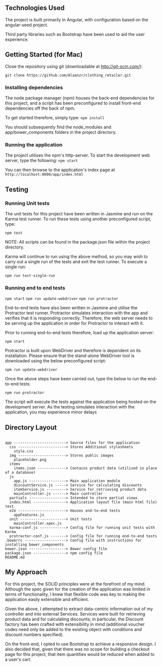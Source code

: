 ## Technologies Used
The project is built primarily in Angular, with configuration based on the angular-seed project.

Third party libraries such as Bootstrap have been used to aid the user experience.

## Getting Started (for Mac)
Close the repository using git (downloadable at http://git-scm.com/):

```git clone https://github.com/Alaanzr/clothing_retailer.git ```

### Installing dependencies

The node package manager (npm) houses the back-end dependencies for this project, and a script has been preconfigured to install  front-end dependencies off the back of npm.

To get started therefore, simply type:
```npm install```

You should subsequently find the node_modules and app/bower_components folders in the project directory.


### Running the application
The project utilises the npm's http-server. To start the development web server, type the following:
```npm start```

You can then browse to the application's index page at ```http://localhost:8000/app/index.html```

## Testing

### Running Unit tests

The unit tests for this project have been written in Jasmine and run on the Karma test runner. To run these tests using another preconfigured script, type:

```npm test```

NOTE: All scripts can be found in the package.json file within the project directory.

Karma will continue to run using the above method, so you may wish to carry out a single run of the tests and exit the test runner. To execute a single run:

```npm run test-single-run```

### Running end to end tests
```npm start```
```npm run update-webdriver```
```npm run protractor```

End-to-end tests have also been written in Jasmine and utilise the Protractor test runner. Protractor simulates interaction with the app and verifies that it is responding correctly. Therefore, the web server needs to be serving up the application in order for Protractor to interact with it.

Prior to running end-to-end tests therefore, load up the application server:

```npm start```

Protractor is built upon WebDriver and therefore is dependent on its installation. Please ensure that the stand-alone WebDriver tool is downloaded using the below preconfigured script:

```npm run update-webdriver```

Once the above steps have been carried out, type the below to run the end-to-end tests:

```npm run protractor```

The script will execute the tests against the application being hosted on the development server. As the testing simulates interaction with the application, you may experience minor delays

## Directory Layout

```

app ------------------------> Source files for the application
  css ----------------------> Stores Additional stylesheets
    style.css
  img ----------------------> Stores public images
    placeholder.png
  items
    items.json -------------> Contains product data (utilised in place of a database)
  js
    app.js -----------------> Main application module
    discountService.js -----> Service for calculating discounts
    itemService.js ---------> Service for retrieving product data
    mainController.js ------> Main controller
  partials -----------------> Intended to store partial views
  index.html ---------------> Application layout file (main html file)
test
  e2e ----------------------> Houses end-to-end tests
    appFeatures.js
  unit ---------------------> Unit tests
    mainController.spec.js
  karma-conf.js ------------> Config file for running unit tests with Karma
  protractor-conf.js -------> Config file for running end-to-end tests
.bowerrc -------------------> Config file with instructions for installing bower_components
bower.json -----------------> Bower config file
package.json ---------------> npm config file
README.md
```

## My Approach
For this project, the SOLID principles were at the forefront of my mind. Although the spec given for the creation of the application was limited in terms of functionality, I knew that flexible code was key to making the application easily extensible and efficient.

Given the above, I attempted to extract data-centric information out of my controller and into external Services. Services were built for retrieving product data and for calculating discounts; in particular, the Discount factory has been crafted with extensibility in mind (additional voucher codes need only be added to the existing object with conditions and discount numbers specified).

On the front-end, I opted to use Bootstrap to achieve a responsive design. I also decided that, given that there was no scope for building a checkout page for this project, that item quantities would be reduced when added to a user's cart.
